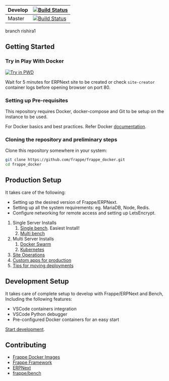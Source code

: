 | Develop | [![Build Status](https://travis-ci.com/frappe/frappe_docker.svg?branch=develop)](https://travis-ci.com/frappe/frappe_docker)  |
|---------|-----------------------------------------------------------------------------------------------------------------------------|
| Master  | [![Build Status](https://travis-ci.com/frappe/frappe_docker.svg?branch=master)](https://travis-ci.com/frappe/frappe_docker) |

branch rishira1
## Getting Started

### Try in Play With Docker

<a href="https://labs.play-with-docker.com/?stack=https://raw.githubusercontent.com/frappe/frappe_docker/develop/tests/pwd.yml">
  <img src="https://raw.githubusercontent.com/play-with-docker/stacks/master/assets/images/button.png" alt="Try in PWD"/>
</a>

Wait for 5 minutes for ERPNext site to be created or check `site-creator` container logs before opening browser on port 80.

### Setting up Pre-requisites

This repository requires Docker, docker-compose and Git to be setup on the instance to be used.

For Docker basics and best practices. Refer Docker [documentation](http://docs.docker.com).

### Cloning the repository and preliminary steps

Clone this repository somewhere in your system:

```sh
git clone https://github.com/frappe/frappe_docker.git
cd frappe_docker
```

## Production Setup

It takes care of the following:

* Setting up the desired version of Frappe/ERPNext.
* Setting up all the system requirements: eg. MariaDB, Node, Redis.
* Configure networking for remote access and setting up LetsEncrypt.

1. Single Server Installs
    1. [Single bench](docs/single-bench.md). Easiest Install!
    2. [Multi bench](docs/multi-bench.md)
2. Multi Server Installs
    1. [Docker Swarm](docs/docker-swarm.md)
    2. [Kubernetes](https://helm.erpnext.com)
3. [Site Operations](docs/site-operations.md)
4. [Custom apps for production](docs/custom-apps-for-production.md)
5. [Tips for moving deployments](docs/tips-for-moving-deployments.md)

## Development Setup

It takes care of complete setup to develop with Frappe/ERPNext and Bench, Including the following features:

- VSCode containers integration
- VSCode Python debugger
- Pre-configured Docker containers for an easy start

[Start development](development).

## Contributing

- [Frappe Docker Images](CONTRIBUTING.md)
- [Frappe Framework](https://github.com/frappe/frappe#contributing)
- [ERPNext](https://github.com/frappe/erpnext#contributing)
- [frappe/bench](https://github.com/frappe/bench)
